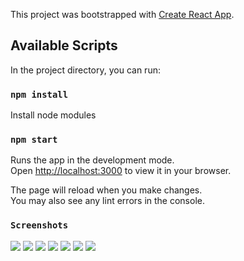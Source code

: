 This project was bootstrapped with [Create React App](https://github.com/facebook/create-react-app).

## Available Scripts

In the project directory, you can run:

### `npm install`

Install node modules
 
### `npm start`

Runs the app in the development mode.\
Open [http://localhost:3000](http://localhost:3000) to view it in your browser.

The page will reload when you make changes.\
You may also see any lint errors in the console.

### `Screenshots`

![](https://github.com/ayushnegi127/spotify-web-player-clone/blob/main/Screenshot/1.png) 
![](https://github.com/ayushnegi127/spotify-web-player-clone/blob/main/Screenshot/2.png) 
![](https://github.com/ayushnegi127/spotify-web-player-clone/blob/main/Screenshot/3.png)
![](https://github.com/ayushnegi127/spotify-web-player-clone/blob/main/Screenshot/4.png)
![](https://github.com/ayushnegi127/spotify-web-player-clone/blob/main/Screenshot/5.png)
![](https://github.com/ayushnegi127/spotify-web-player-clone/blob/main/Screenshot/6.png)
![](https://github.com/ayushnegi127/spotify-web-player-clone/blob/main/Screenshot/7.png)
